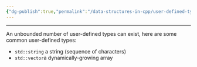 ```yaml
---
{"dg-publish":true,"permalink":"/data-structures-in-cpp/user-defined-type/","noteIcon":"1"}
---
```


---
An unbounded number of user-defined types can exist, here are some common user-defined types:

- `std::string` a string (sequence of characters)
- `std::vector`a dynamically-growing array